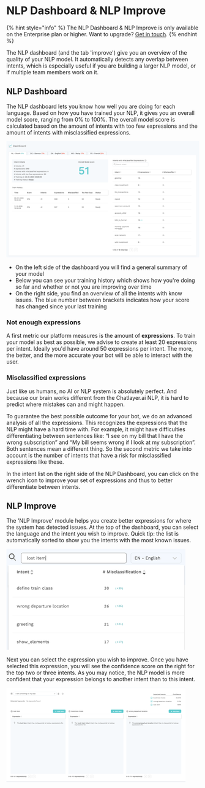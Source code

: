 # NLP Dashboard & NLP Improve

{% hint style="info" %}
The NLP Dashboard & NLP Improve is only available on the Enterprise plan or higher. Want to upgrade? [Get in touch](../../support/get-in-touch.md).
{% endhint %}

The NLP dashboard \(and the tab 'improve'\) give you an overview of the quality of your NLP model. It automatically detects any overlap between intents, which is especially useful if you are building a larger NLP model, or if multiple team members work on it.

## **NLP Dashboard**

The NLP dashboard lets you know how well you are doing for each language. Based on how you have trained your NLP, it gives you an overall model score, ranging from 0% to 100%. The overall model score is calculated based on the amount of intents with too few expressions and the amount of intents with misclassified expressions.

![](../../.gitbook/assets/image%20%28150%29.png)

* On the left side of the dashboard you will find a general summary of your model
* Below you can see your training history which shows how you're doing so far and whether or not you are improving over time
* On the right side, you find an overview of all the intents with know issues. The blue number between brackets indicates how your score has changed since your last training

### **Not enough expressions**

A first metric our platform measures is the amount of **expressions**. To train your model as best as possible, we advise to create at least 20 expressions per intent. Ideally you'd have around 50 expressions per intent. The more, the better, and the more accurate your bot will be able to interact with the user.

### **Misclassified expressions**

Just like us humans, no AI or NLP system is absolutely perfect. And because our brain works different from the Chatlayer.ai NLP, it is hard to predict where mistakes can and might happen.

To guarantee the best possible outcome for your bot, we do an advanced analysis of all the expressions. This recognizes the expressions that the NLP might have a hard time with. For example, it might have difficulties differentiating between sentences like: “I see on my bill that I have the wrong subscription” and “My bill seems wrong if I look at my subscription”.  Both sentences mean a different thing. So the second metric we take into account is the number of intents that have a risk for misclassified expressions like these.

In the intent list on the right side of the NLP Dashboard, you can click on the wrench icon to improve your set of expressions and thus to better differentiate between intents.

## NLP Improve

The 'NLP Improve' module helps you create better expressions for where the system has detected issues. At the top of the dashboard, you can select the language and the intent you wish to improve. Quick tip: the list is automatically sorted to show you the intents with the most known issues.

![](../../.gitbook/assets/image%20%2811%29.png)

Next you can select the expression you wish to improve. Once you have selected this expression, you will see the confidence score on the right for the top two or three intents. As you may notice, the NLP model is more confident that your expression belongs to another intent than to this intent.

![](../../.gitbook/assets/image%20%283%29.png)



